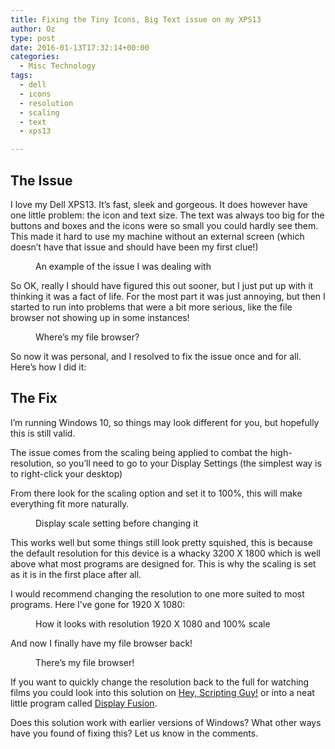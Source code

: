 ```yaml
---
title: Fixing the Tiny Icons, Big Text issue on my XPS13
author: Oz
type: post
date: 2016-01-13T17:32:14+00:00
categories:
  - Misc Technology
tags:
  - dell
  - icons
  - resolution
  - scaling
  - text
  - xps13

---
```

## The Issue

I love my Dell XPS13. It&#8217;s fast, sleek and gorgeous. It does however have one little problem: the icon and text size. The text was always too big for the buttons and boxes and the icons were so small you could hardly see them. This made it hard to use my machine without an external screen (which doesn&#8217;t have that issue and should have been my first clue!)<figure id="attachment_61507" style="width: 2062px" class="wp-caption aligncenter">

<a href="../img/Example-of-the-text-and-icon-size-issue_x2xtxn.png" alt="Example of the text and icon size issue" width="2062" height="982" /></a><figcaption class="wp-caption-text">An example of the issue I was dealing with</figcaption></figure> 

<!--more-->

So OK, really I should have figured this out sooner, but I just put up with it thinking it was a fact of life. For the most part it was just annoying, but then I started to run into problems that were a bit more serious, like the file browser not showing up in some instances!<figure id="attachment_61508" style="width: 1387px" class="wp-caption aligncenter">

<a href="../img/Wheres-my-file-browser_sbwfb8.png" alt="An example of the missing file browser" width="1387" height="970" /></a><figcaption class="wp-caption-text">Where&#8217;s my file browser?</figcaption></figure> 

So now it was personal, and I resolved to fix the issue once and for all. Here&#8217;s how I did it:

## The Fix

I&#8217;m running Windows 10, so things may look different for you, but hopefully this is still valid.

The issue comes from the&nbsp;scaling being applied to combat the high-resolution, so you&#8217;ll need to go to your Display Settings (the simplest way is to right-click your desktop)

From there look for the scaling option and set it to 100%, this will make everything fit more naturally.<figure id="attachment_61509" style="width: 2125px" class="wp-caption aligncenter">

<a href="../img/Display-scale-setting-before_usjqjg.png" alt="The display scale settings" width="2125" height="1489" /></a><figcaption class="wp-caption-text">Display scale setting before changing it</figcaption></figure> 

This works well but some things still look pretty squished, this is because the default resolution for this device is a whacky&nbsp;3200 X 1800 which is well above what most programs are designed for. This is why the scaling is set as it is in the first place after all.

I would recommend changing the resolution to one more suited to most programs. Here I&#8217;ve gone for 1920 X 1080:<figure id="attachment_61510" style="width: 1034px" class="wp-caption aligncenter">

<a href="../img/Sacrificing-the-resolution_xmmdua.png" alt="An example with the adjusted settings" width="1034" height="636" /></a><figcaption class="wp-caption-text">How it looks with resolution 1920 X 1080 and 100% scale</figcaption></figure> 

And now I finally have my file browser back!<figure id="attachment_61511" style="width: 709px" class="wp-caption aligncenter">

<a href="../img/Theres-my-file-browser_e6xsp9.png" alt="The file browser restored" width="709" height="519" /></a><figcaption class="wp-caption-text">There&#8217;s my file browser!</figcaption></figure> 

If you want to&nbsp;quickly change the resolution back to the full for watching films you could look into this solution on&nbsp;<a href="http://blogs.technet.com/b/heyscriptingguy/archive/2010/07/07/hey-scripting-guy-how-can-i-change-my-desktop-monitor-resolution-via-windows-powershell.aspx" target="_blank">Hey, Scripting Guy!</a>&nbsp;or into a neat little program called&nbsp;<a href="https://www.displayfusion.com/" target="_blank">Display Fusion</a>.

Does this solution work with earlier versions of Windows? What other ways have you found of fixing this? Let us know in the comments.